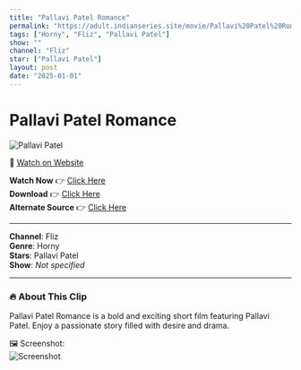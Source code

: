 ```yaml
---
title: "Pallavi Patel Romance"
permalink: "https://adult.indianseries.site/movie/Pallavi%20Patel%20Romance"
tags: ["Horny", "Fliz", "Pallavi Patel"]
show: ""
channel: "Fliz"
star: ["Pallavi Patel"]
layout: post
date: "2025-01-01"
---
```


# Pallavi Patel Romance

![Pallavi Patel](https://shorts.desisins.com/wp-content/uploads/2024/05/Pallavi-Patel.jpg)

🔗 [Watch on Website](https://adult.indianseries.site/movie/Pallavi%20Patel%20Romance)

**Watch Now** 👉 [Click Here](https://adult.indianseries.site/movie/Pallavi%20Patel%20Romance)  
**Download** 👉 [Click Here](https://adult.indianseries.site/movie/Pallavi%20Patel%20Romance)  
**Alternate Source** 👉 [Click Here](https://adult.indianseries.site/movie/Pallavi%20Patel%20Romance)

---

**Channel**: Fliz  
**Genre**: Horny  
**Stars**: Pallavi Patel  
**Show**: *Not specified*

---

### 🔥 About This Clip

Pallavi Patel Romance is a bold and exciting short film featuring Pallavi Patel. Enjoy a passionate story filled with desire and drama.
 
🖼️ Screenshot:  
![Screenshot](https://shorts.desisins.com/wp-content/uploads/2024/05/Pallavi-Patel.jpg)
